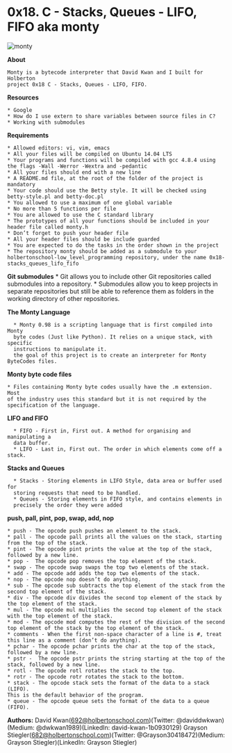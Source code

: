 # **0x18. C - Stacks, Queues - LIFO, FIFO aka monty**

![monty](https://pbs.twimg.com/media/CFYYWy6UEAE9Ow-.png)

**About**

	Monty is a bytecode interpreter that David Kwan and I built for Holberton 
	project 0x18 C - Stacks, Queues - LIFO, FIFO.

**Resources**

	* Google
	* How do I use extern to share variables between source files in C?
	* Working with submodules

**Requirements**

    * Allowed editors: vi, vim, emacs
    * All your files will be compiled on Ubuntu 14.04 LTS
    * Your programs and functions will be compiled with gcc 4.8.4 using the flags -Wall -Werror -Wextra and -pedantic
    * All your files should end with a new line
    * A README.md file, at the root of the folder of the project is mandatory
    * Your code should use the Betty style. It will be checked using betty-style.pl and betty-doc.pl
    * You allowed to use a maximum of one global variable
    * No more than 5 functions per file
    * You are allowed to use the C standard library
    * The prototypes of all your functions should be included in your header file called monty.h
    * Don’t forget to push your header file
    * All your header files should be include guarded
    * You are expected to do the tasks in the order shown in the project
    * The repository monty should be added as a submodule to your
    holbertonschool-low_level_programming repository, under the name 0x18-stacks_queues_lifo_fifo

**Git submodules**
      * Git allows you to include other Git repositories called submodules into
       a repository.
      * Submodules allow you to keep projects in separate repositories but still
      be able to reference them as folders in the working directory of other
      repositories.

**The Monty Language**

      * Monty 0.98 is a scripting language that is first compiled into Monty
      byte codes (Just like Python). It relies on a unique stack, with specific
      instructions to manipulate it.
      the goal of this project is to create an interpreter for Monty ByteCodes files.

**Monty byte code files**

	* Files containing Monty byte codes usually have the .m extension. Most
	of the industry uses this standard but it is not required by the
	specification of the language.

**LIFO and FIFO**

      * FIFO - First in, First out. A method for organising and manipulating a
      data buffer.
      * LIFO - Last in, First out. The order in which elements come off a stack.

**Stacks and Queues**

      * Stacks - Storing elements in LIFO Style, data area or buffer used for
      storing requests that need to be handled.
      * Queues - Storing elements in FIFO style, and contains elements in
      precisely the order they were added

**push, pall, pint, pop, swap, add, nop**

	* push - The opcode push pushes an element to the stack.
	* pall - The opcode pall prints all the values on the stack, starting
	from the top of the stack.
	* pint - The opcode pint prints the value at the top of the stack,
	followed by a new line.
	* pop -  The opcode pop removes the top element of the stack.
	* swap - The opcode swap swaps the top two elements of the stack.
	* add - The opcode add adds the top two elements of the stack.
	* nop - The opcode nop doesn’t do anything.
	* sub - The opcode sub subtracts the top element of the stack from the
	second top element of the stack.
	* div - The opcode div divides the second top element of the stack by
	the top element of the stack.
	* mul - The opcode mul multiplies the second top element of the stack
	with the top element of the stack.
	* mod - The opcode mod computes the rest of the division of the second
	top element of the stack by the top element of the stack.
	* comments - When the first non-space character of a line is #, treat
	this line as a comment (don’t do anything).
	* pchar - The opcode pchar prints the char at the top of the stack,
	followed by a new line.
	* pstr -  The opcode pstr prints the string starting at the top of the
	stack, followed by a new line.
	* rotl - The opcode rotl rotates the stack to the top.
	* rotr - The opcode rotr rotates the stack to the bottom.
	* stack - The opcode stack sets the format of the data to a stack (LIFO). 
	This is the default behavior of the program.
	* queue - The opcode queue sets the format of the data to a queue (FIFO).

**Authors:**
David Kwan(692@holbertonschool.com)(Twitter: @daviddwkwan)(Medium: @dwkwan1989)(LinkedIn: david-kwan-1b0930129)
Grayson Stiegler(682@holbertonschool.com)(Twitter: @Grayson30418472)(Medium: Grayson Stiegler)(LinkedIn: Grayson Stiegler)
